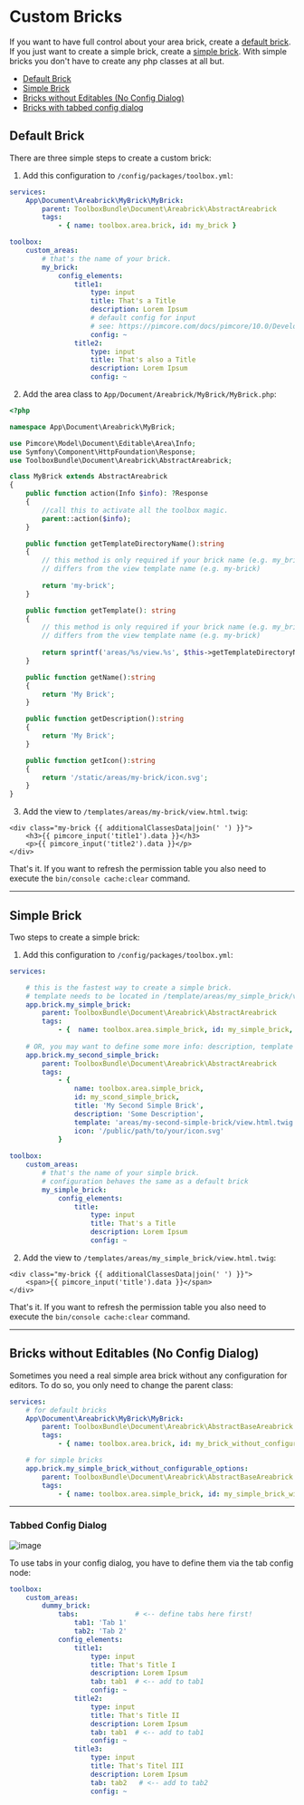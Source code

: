 # Custom Bricks 

If you want to have full control about your area brick, create a [default brick](./10_CustomBricks.md#default-brick).
If you just want to create a simple brick, create a [simple brick](./10_CustomBricks.md#simple-brick). With simple bricks you don't have to create any php classes at all but.

- [Default Brick](./10_CustomBricks.md#default-brick)
- [Simple Brick](./10_CustomBricks.md#simple-brick)
- [Bricks without Editables (No Config Dialog)](./10_CustomBricks.md#bricks-without-editables-no-config-dialog)
- [Bricks with tabbed config dialog](./10_CustomBricks.md#tabbed-config-dialog)

## Default Brick

There are three simple steps to create a custom brick:

1. Add this configuration to `/config/packages/toolbox.yml`:

```yaml
services:
    App\Document\Areabrick\MyBrick\MyBrick:
        parent: ToolboxBundle\Document\Areabrick\AbstractAreabrick
        tags:
            - { name: toolbox.area.brick, id: my_brick }

toolbox:
    custom_areas:
        # that's the name of your brick. 
        my_brick:
            config_elements:
                title1:
                    type: input
                    title: That's a Title
                    description: Lorem Ipsum
                    # default config for input
                    # see: https://pimcore.com/docs/pimcore/10.0/Development_Documentation/Documents/Editables/Input.html#page_Configuration
                    config: ~
                title2:
                    type: input
                    title: That's also a Title
                    description: Lorem Ipsum
                    config: ~
```

2. Add the area class to `App/Document/Areabrick/MyBrick/MyBrick.php`:

```php
<?php

namespace App\Document\Areabrick\MyBrick;

use Pimcore\Model\Document\Editable\Area\Info;
use Symfony\Component\HttpFoundation\Response;
use ToolboxBundle\Document\Areabrick\AbstractAreabrick;

class MyBrick extends AbstractAreabrick
{
    public function action(Info $info): ?Response
    {
        //call this to activate all the toolbox magic.
        parent::action($info);
    }

    public function getTemplateDirectoryName():string
    {
        // this method is only required if your brick name (e.g. my_brick or myBrick)
        // differs from the view template name (e.g. my-brick)
        
        return 'my-brick';
    }

    public function getTemplate(): string
    {
        // this method is only required if your brick name (e.g. my_brick or myBrick)
        // differs from the view template name (e.g. my-brick)
        
        return sprintf('areas/%s/view.%s', $this->getTemplateDirectoryName(), $this->getTemplateSuffix());
    }

    public function getName():string
    {
        return 'My Brick';
    }

    public function getDescription():string
    {
        return 'My Brick';
    }

    public function getIcon():string
    {
        return '/static/areas/my-brick/icon.svg';
    }
}
```

3. Add the view to `/templates/areas/my-brick/view.html.twig`:

```twig
<div class="my-brick {{ additionalClassesData|join(' ') }}">
    <h3>{{ pimcore_input('title1').data }}</h3>
    <p>{{ pimcore_input('title2').data }}</p>
</div>
```

That's it. If you want to refresh the permission table you also need to execute the `bin/console cache:clear` command.

***

## Simple Brick

Two steps to create a simple brick:

1. Add this configuration to `/config/packages/toolbox.yml`:

```yaml
services:

    # this is the fastest way to create a simple brick. 
    # template needs to be located in /template/areas/my_simple_brick/view.html.twig
    app.brick.my_simple_brick: 
        parent: ToolboxBundle\Document\Areabrick\AbstractAreabrick
        tags:
            - {  name: toolbox.area.simple_brick, id: my_simple_brick, title: 'My Simple Brick' }
              
    # OR, you may want to define some more info: description, template path and icon 
    app.brick.my_second_simple_brick:
        parent: ToolboxBundle\Document\Areabrick\AbstractAreabrick
        tags:
            - {
                name: toolbox.area.simple_brick,
                id: my_scond_simple_brick,
                title: 'My Second Simple Brick',
                description: 'Some Description',
                template: 'areas/my-second-simple-brick/view.html.twig',
                icon: '/public/path/to/your/icon.svg'
            } 
                
toolbox:
    custom_areas:
        # that's the name of your simple brick. 
        # configuration behaves the same as a default brick 
        my_simple_brick:
            config_elements:
                title:
                    type: input
                    title: That's a Title
                    description: Lorem Ipsum
                    config: ~
```

2. Add the view to `/templates/areas/my_simple_brick/view.html.twig`:

```twig
<div class="my-brick {{ additionalClassesData|join(' ') }}">
    <span>{{ pimcore_input('title').data }}</span>
</div>
```

That's it. If you want to refresh the permission table you also need to execute the `bin/console cache:clear` command.

***

## Bricks without Editables (No Config Dialog)
Sometimes you need a real simple area brick without any configuration for editors.
To do so, you only need to change the parent class:

```yaml
services:
    # for default bricks
    App\Document\Areabrick\MyBrick\MyBrick:
        parent: ToolboxBundle\Document\Areabrick\AbstractBaseAreabrick
        tags:
            - { name: toolbox.area.brick, id: my_brick_without_configurable_options }

    # for simple bricks
    app.brick.my_simple_brick_without_configurable_options: 
        parent: ToolboxBundle\Document\Areabrick\AbstractBaseAreabrick
        tags:
            - { name: toolbox.area.simple_brick, id: my_simple_brick_without_configurable_options, title: 'My Simple Brick (Without configurable Options)' }
```

***

### Tabbed Config Dialog
![image](https://user-images.githubusercontent.com/700119/135585193-0a3d37df-5492-4b41-b2b2-a97220f53986.png)

To use tabs in your config dialog, you have to define them via the tab config node:

```yaml
toolbox:
    custom_areas:
        dummy_brick:
            tabs:              # <-- define tabs here first!
                tab1: 'Tab 1'
                tab2: 'Tab 2'
            config_elements:
                title1:
                    type: input
                    title: That's Title I
                    description: Lorem Ipsum
                    tab: tab1  # <-- add to tab1
                    config: ~
                title2:
                    type: input
                    title: That's Title II
                    description: Lorem Ipsum
                    tab: tab1  # <-- add to tab1
                    config: ~
                title3:
                    type: input
                    title: That's Titel III
                    description: Lorem Ipsum
                    tab: tab2   # <-- add to tab2
                    config: ~
```
